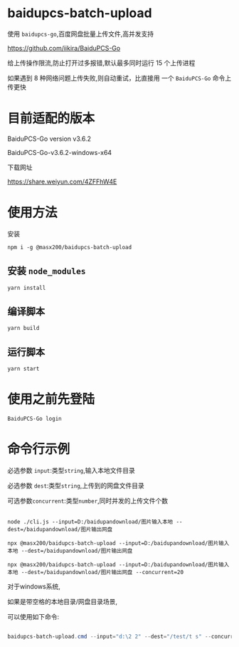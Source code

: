 # baidupcs-batch-upload

使用 `baidupcs-go`,百度网盘批量上传文件,高并发支持

https://github.com/iikira/BaiduPCS-Go

给上传操作限流,防止打开过多报错,默认最多同时运行 15 个上传进程

如果遇到 8 种网络问题上传失败,则自动重试，比直接用 一个 `BaiduPCS-Go` 命令上传更快

# 目前适配的版本

BaiduPCS-Go version v3.6.2

BaiduPCS-Go-v3.6.2-windows-x64

下载网址

https://share.weiyun.com/4ZFFhW4E

# 使用方法

安装

```shell
npm i -g @masx200/baidupcs-batch-upload
```

## 安装 `node_modules`

```shell
yarn install
```

## 编译脚本

```shell
yarn build
```

## 运行脚本

```shell
yarn start
```

# 使用之前先登陆

```shell
BaiduPCS-Go login
```

# 命令行示例

必选参数 `input`:类型`string`,输入本地文件目录

必选参数 `dest`:类型`string`,上传到的网盘文件目录

可选参数`concurrent`:类型`number`,同时并发的上传文件个数

```shell

node ./cli.js --input=D:/baidupandownload/图片输入本地 --dest=/baidupandownload/图片输出网盘
```

```shell
npx @masx200/baidupcs-batch-upload --input=D:/baidupandownload/图片输入本地 --dest=/baidupandownload/图片输出网盘
```

```shell
npx @masx200/baidupcs-batch-upload --input=D:/baidupandownload/图片输入本地 --dest=/baidupandownload/图片输出网盘 --concurrent=20
```

对于windows系统,

如果是带空格的本地目录/网盘目录场景,

可以使用如下命令:



```powershell

baidupcs-batch-upload.cmd --input="d:\2 2" --dest="/test/t s" --concurrent=20
```
